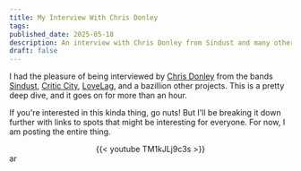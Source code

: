 ```yaml
---
title: My Interview With Chris Donley
tags: 
published_date: 2025-05-18
description: An interview with Chris Donley from Sindust and many other bands. We discuss The Village Buzz, the Ohio music scene in the 90s and so much more.
draft: false
---
```

I had the pleasure of being interviewed by [Chris Donley](https://chrisdonleymusic.bandcamp.com) from the bands [Sindust](https://open.spotify.com/artist/5M1QausJuI3uEIOeGiUvXZ), [Critic City](https://www.criticcity.com), [LoveLag](https://www.lovelag.com/), and a bazillion other projects. This is a pretty deep dive, and it goes on for more than an hour. 

If you're interested in this kinda thing, go nuts! But I'll be breaking it down further with links to spots that might be interesting for everyone. For now, I am posting the entire thing. 

<div style="text-align: center;">
  {{< youtube TM1kJLj9c3s >}}
</div>ar